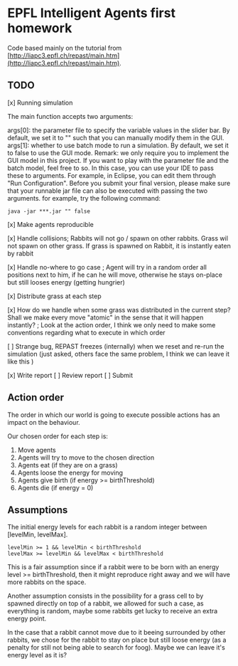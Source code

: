 # EPFL Intelligent Agents first homework

Code based mainly on the tutorial from [http://liapc3.epfl.ch/repast/main.htm](http://liapc3.epfl.ch/repast/main.htm).

## TODO

[x] Running simulation

The main function accepts two arguments:

args[0]: the parameter file to specify the variable values in the slider bar. By default, we set it to "" such that you can manually modify them in the GUI.
args[1]: whether to use batch mode to run a simulation. By default, we set it to false to use the GUI mode.
Remark: we only require you to implement the GUI model in this project. If you want to play with the parameter file and the batch model, feel free to so. In this case, you can use your IDE to pass these to arguments. For example, in Eclipse, you can edit them through "Run Configuration". 
Before you submit your final version, please make sure that your runnable jar file can also be executed with passing the two arguments. for example, try the following command:
```
java -jar ***.jar "" false
```

[x] Make agents reproducible

[x] Handle collisions; Rabbits will not go / spawn on other rabbits. Grass wil not spawn on other grass. If grass is spawned on Rabbit, it is instantly eaten by rabbit

[x] Handle no-where to go case ; Agent will try in a random order all positions next to him, if he can he will move, otherwise he stays on-place but still looses energy (getting hungrier)

[x] Distribute grass at each step

[x] How do we handle when some grass was distributed in the current step? Shall we make every move "atomic" in the sense that it will happen instantly? ; Look at the action order, I think we only need to make some conventions regarding what to execute in which order

[ ] Strange bug, REPAST freezes (internally) when we reset and re-run the simulation (just asked, others face the same problem, I think we can leave it like this )

[x] Write report
[ ] Review report
[ ] Submit


## Action order
The order in which our world is going to execute possible actions has an impact on the behaviour.

Our chosen order for each step is:
  1. Move agents
  2. Agents will try to move to the chosen direction
  3. Agents eat (if they are on a grass)
  4. Agents loose the energy for moving
  5. Agents give birth (if energy >= birthThreshold)
  6. Agents die (if energy = 0) 

## Assumptions

The initial energy levels for each rabbit is a random integer between [levelMin, levelMax]. 
```
levelMin >= 1 && levelMin < birthThreshold
levelMax >= levelMin && levelMax < birthThreshold
```

This is a fair assumption since if a rabbit were to be born with an energy level >= birthThreshold, then it might reproduce right away and we will have more rabbits on the space.

Another assumption consists in the possibility for a grass cell to by spawned directly on top of a rabbit, we allowed for such a case, as everything is random, maybe some rabbits get lucky to receive an extra energy point.

In the case that a rabbit cannot move due to it beeing surrounded by other rabbits, we chose for the rabbit to stay on place but still loose energy (as a penalty for still not being able to search for foog). Maybe we can leave it's energy level as it is?
